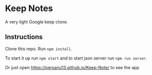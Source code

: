 # Keep Notes

A very light Google keep clone.

## Instructions

Clone this repo. Run `npm install`.

To start it up run `npm start` and to start json server run `npm run server`.

Or just open https://persanu13.github.io/Keep-Note/ to see the app
